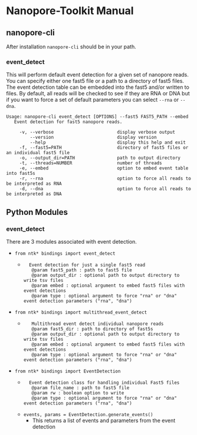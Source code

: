 # Nanopore-Toolkit Manual
## nanopore-cli
After installation `nanopore-cli` should be in your path.  

### event_detect
This will perform default event detection for a given set of nanopore reads. You can specify either one 
fast5 file or a path to a directory of fast5 files.
The event detection table can be embedded into the fast5 and/or written to files. 
By default, all reads will be checked to see if they are RNA or DNA but if you want to force a set of
 default parameters 
you can select `--rna` or `--dna`.
  

```
Usage: nanopore-cli event_detect [OPTIONS] --fast5 FAST5_PATH --embed 
   Event detection for fast5 nanopore reads.
   
     -v, --verbose                        display verbose output
         --version                        display version
         --help                           display this help and exit
     -f, --fast5=PATH                     directory of fast5 files or an individual fast5 file
     -o, --output_dir=PATH                path to output directory
     -t, --threads=NUMBER                 number of threads
     -e, --embed                          option to embed event table into fast5s
     -r, --rna                            option to force all reads to be interpreted as RNA
     -d, --dna                            option to force all reads to be interpreted as DNA
```


## Python Modules
### event_detect
There are 3 modules associated with event detection. 
* `from ntk* bindings import event_detect`
    * ```
        Event detection for just a single fast5 read
         @param fast5_path : path to fast5 file
         @param output_dir : optional path to output directory to write tsv files
         @param embed : optional argument to embed fast5 files with event detections
         @param type : optional argument to force "rna" or "dna" event detection parameters ("rna", "dna")
        ```
* `from ntk* bindings import multithread_event_detect`
    * ```
         Multithread event detect individual nanopore reads
         @param fast5_dir : path to directory of fast5s
         @param output_dir : optional path to output directory to write tsv files
         @param embed : optional argument to embed fast5 files with event detections
         @param type : optional argument to force "rna" or "dna" event detection parameters ("rna", "dna")
        ```
* `from ntk* bindings import EventDetection`
    * ```
        Event detection class for handling individual Fast5 files
         @param file_name : path to fast5 file
         @param rw : boolean option to write
         @param type : optional argument to force "rna" or "dna" event detection parameters ("rna", "dna")
        ```
    * `events, params = EventDetection.generate_events()`
        * This returns a list of events and parameters from the event detection